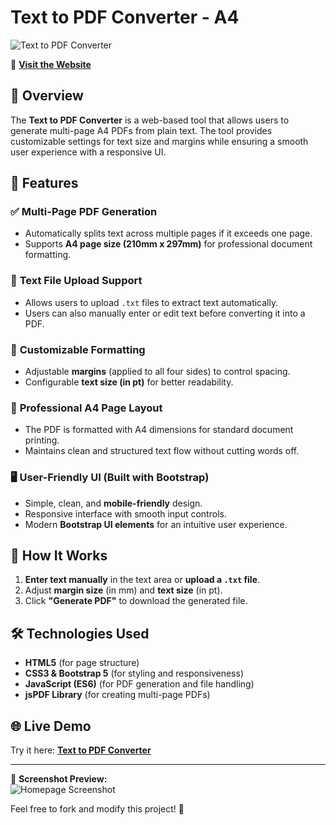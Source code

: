 # Text to PDF Converter - A4  

![Text to PDF Converter](https://i.ibb.co/TxVGvcrC/Screenshot-20250325-071749-Web-Code.png)  

🚀 **[Visit the Website](https://aman4921-hash.github.io/Text-to-pdf-website/)**  

## 📌 Overview  
The **Text to PDF Converter** is a web-based tool that allows users to generate multi-page A4 PDFs from plain text. The tool provides customizable settings for text size and margins while ensuring a smooth user experience with a responsive UI.  

## 🌟 Features  

### ✅ **Multi-Page PDF Generation**  
- Automatically splits text across multiple pages if it exceeds one page.  
- Supports **A4 page size (210mm x 297mm)** for professional document formatting.  

### 📂 **Text File Upload Support**  
- Allows users to upload `.txt` files to extract text automatically.  
- Users can also manually enter or edit text before converting it into a PDF.  

### 🎨 **Customizable Formatting**  
- Adjustable **margins** (applied to all four sides) to control spacing.  
- Configurable **text size (in pt)** for better readability.  

### 📄 **Professional A4 Page Layout**  
- The PDF is formatted with A4 dimensions for standard document printing.  
- Maintains clean and structured text flow without cutting words off.  

### 🖥 **User-Friendly UI (Built with Bootstrap)**  
- Simple, clean, and **mobile-friendly** design.  
- Responsive interface with smooth input controls.  
- Modern **Bootstrap UI elements** for an intuitive user experience.  

## 🔧 How It Works  
1. **Enter text manually** in the text area or **upload a `.txt` file**.  
2. Adjust **margin size** (in mm) and **text size** (in pt).  
3. Click **"Generate PDF"** to download the generated file.  

## 🛠️ Technologies Used  
- **HTML5** (for page structure)  
- **CSS3 & Bootstrap 5** (for styling and responsiveness)  
- **JavaScript (ES6)** (for PDF generation and file handling)  
- **jsPDF Library** (for creating multi-page PDFs)  

## 🌐 Live Demo  
Try it here: **[Text to PDF Converter](https://aman4921-hash.github.io/Text-to-pdf-website/)**  

---

🔗 **Screenshot Preview:**  
![Homepage Screenshot](https://i.ibb.co/TxVGvcrC/Screenshot-20250325-071749-Web-Code.png)  

Feel free to fork and modify this project! 🚀  
